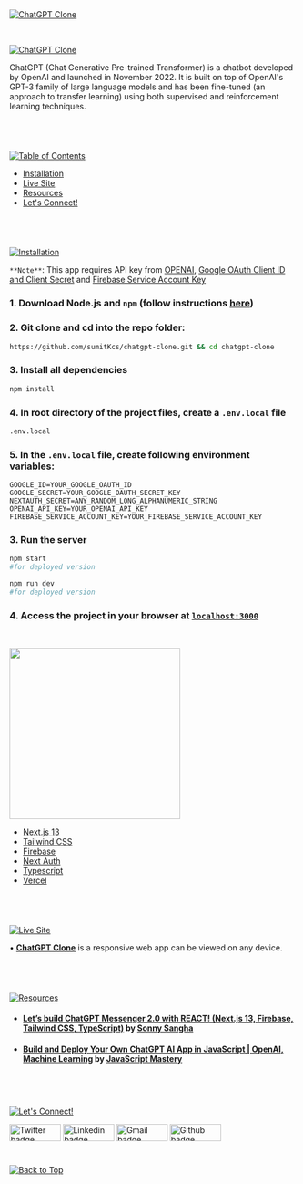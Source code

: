 <p id="header"><p>

<br>

<p id="project-title"><p>

<a href=#table-of-contents>![ChatGPT Clone](https://i.postimg.cc/rsWyLpXj/chatgpt-preview.png)</a>

<br>

<a href="https://sumitkcs.github.io/canvas-animation-effects/">![ChatGPT Clone](https://i.postimg.cc/cCwBVfDJ/Screenshot-from-2023-02-21-13-41-39.png)</a>

ChatGPT (Chat Generative Pre-trained Transformer) is a chatbot developed by OpenAI and launched in November 2022. It is built on top of OpenAI's GPT-3 family of large language models and has been fine-tuned (an approach to transfer learning) using both supervised and reinforcement learning techniques.

#

<br>
<p id="table-of-contents"><p>

<a href=#table-of-contents>![Table of Contents](https://res.cloudinary.com/dn1e07eul/image/upload/v1659241355/Readme%20Headers/inter-toc_euxbbw.png)</a>

- [Installation](#installation)
- [Live Site](#live-site)
- [Resources](#resources)
- [Let's Connect!](#lets-connect) <br>

#

<br>

<p id="installation"><p>

<a href=#installation>![Installation](https://res.cloudinary.com/dn1e07eul/image/upload/v1659389842/Readme%20Headers/inter-installation_j9ixlq.png)</a>

`**Note**`: This app requires API key from <a href="https://openai.com/api/" >OPENAI</a>, <a href="https://console.cloud.google.com/" >Google OAuth Client ID and Client Secret</a> and <a href="https://firebase.google.com/" >Firebase Service Account Key</a>

### 1. Download Node.js and `npm` (follow instructions [here](https://nodejs.org/en/))

### 2. Git clone and cd into the repo folder:

```bash
https://github.com/sumitKcs/chatgpt-clone.git && cd chatgpt-clone
```

### 3. Install all dependencies

```bash
npm install
```

### 4. In root directory of the project files, create a `.env.local` file

```bash
.env.local
```

### 5. In the `.env.local` file, create following environment variables:

```
GOOGLE_ID=YOUR_GOOGLE_OAUTH_ID
GOOGLE_SECRET=YOUR_GOOGLE_OAUTH_SECRET_KEY
NEXTAUTH_SECRET=ANY_RANDOM_LONG_ALPHANUMERIC_STRING
OPENAI_API_KEY=YOUR_OPENAI_API_KEY
FIREBASE_SERVICE_ACCOUNT_KEY=YOUR_FIREBASE_SERVICE_ACCOUNT_KEY

```

### 3. Run the server

```bash
npm start
#for deployed version

npm run dev
#for deployed version
```

### 4. Access the project in your browser at [`localhost:3000`](http://localhost:3000)

<br>

<p id="tech-stack"></p>

<a href=#installation><img src="https://i.postimg.cc/C10hyYPG/tech-stack.png" width="300"></a>

- [Next.js 13](https://nextjs.org)
- [Tailwind CSS](https://tailwindcss.com/)
- [Firebase](https://console.firebase.google.com/)
- [Next Auth](https://next-auth.js.org/)
- [Typescript](https://www.typescriptlang.org/)
- [Vercel](https://vercel.com)

<br>

#

<p id="live-site"><p>

<a href="https://chatgpt-sumit.vercel.app/">![Live Site](https://res.cloudinary.com/dn1e07eul/image/upload/v1659389947/Readme%20Headers/inter-live-site_ngkqcf.png)</a>

• **[ChatGPT Clone](https://sumitkcs.github.io/canvas-animation-effects/)** is a responsive web app can be viewed on any device.

<br>

#

<p id="resources"><p>

<a href=#resources>![Resources](https://res.cloudinary.com/dn1e07eul/image/upload/v1659314247/Readme%20Headers/inter-resources_ncevbw.png)</a>

- #### [Let’s build ChatGPT Messenger 2.0 with REACT! (Next.js 13, Firebase, Tailwind CSS, TypeScript)](https://www.youtube.com/watch?v=V6Hq_EX2LLM) by [Sonny Sangha](https://www.youtube.com/@SonnySangha)

- #### [Build and Deploy Your Own ChatGPT AI App in JavaScript | OpenAI, Machine Learning](https://www.youtube.com/watch?v=2FeymQoKvrk) by [JavaScript Mastery ](https://www.youtube.com/@javascriptmastery)

<br>

#

<p id="lets-connect"><p>

<a href=#lets-connect>![Let's Connect!](https://res.cloudinary.com/dn1e07eul/image/upload/v1659314257/Readme%20Headers/inter-lets-connect_bv3kcd.png)</a>

<p><a href="https://twitter.com/risesumit"><img src="https://img.shields.io/badge/twitter-%231DA1F2.svg?&style=for-the-badge&logo=twitter&logoColor=white" height=30 width=90 alt="Twitter badge"></a> <a href="https://www.linkedin.com/in/sumitssr/"><img src="https://img.shields.io/badge/linkedin-%230064e7.svg?&style=for-the-badge&logo=linkedin&logoColor=white" height=30 width=90 alt="Linkedin badge"></a> <a href="mailto:itssumit258@gmail.com"><img src="https://img.shields.io/badge/gmail-%23fd1745.svg?&style=for-the-badge&logo=gmail&logoColor=white" height=30 width=90 alt="Gmail badge"></a> <a href="https://github.com/sumitKcs"><img src="https://img.shields.io/badge/github-%23ff8e44.svg?&style=for-the-badge&logo=github&logoColor=white" height=30 width=90 alt="Github badge"></a></p>

#

<a href=#header>![Back to Top](https://res.cloudinary.com/dn1e07eul/image/upload/v1659314281/Readme%20Headers/inter-congrats_m4p3ck.png)</a>
